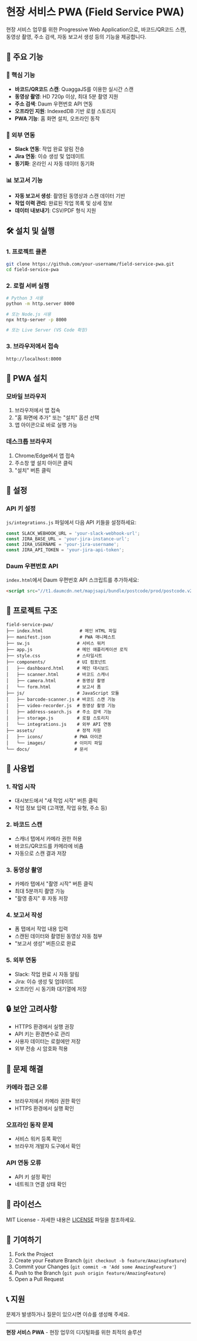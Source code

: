 # 현장 서비스 PWA (Field Service PWA)

현장 서비스 업무를 위한 Progressive Web Application으로, 바코드/QR코드 스캔, 동영상 촬영, 주소 검색, 자동 보고서 생성 등의 기능을 제공합니다.

## 🚀 주요 기능

### 📱 핵심 기능
- **바코드/QR코드 스캔**: QuaggaJS를 이용한 실시간 스캔
- **동영상 촬영**: HD 720p 이상, 최대 5분 촬영 지원
- **주소 검색**: Daum 우편번호 API 연동
- **오프라인 지원**: IndexedDB 기반 로컬 스토리지
- **PWA 기능**: 홈 화면 설치, 오프라인 동작

### 🔗 외부 연동
- **Slack 연동**: 작업 완료 알림 전송
- **Jira 연동**: 이슈 생성 및 업데이트
- **동기화**: 온라인 시 자동 데이터 동기화

### 📊 보고서 기능
- **자동 보고서 생성**: 촬영된 동영상과 스캔 데이터 기반
- **작업 이력 관리**: 완료된 작업 목록 및 상세 정보
- **데이터 내보내기**: CSV/PDF 형식 지원

## 🛠️ 설치 및 실행

### 1. 프로젝트 클론
```bash
git clone https://github.com/your-username/field-service-pwa.git
cd field-service-pwa
```

### 2. 로컬 서버 실행
```bash
# Python 3 사용
python -m http.server 8000

# 또는 Node.js 사용
npx http-server -p 8000

# 또는 Live Server (VS Code 확장)
```

### 3. 브라우저에서 접속
```
http://localhost:8000
```

## 📱 PWA 설치

### 모바일 브라우저
1. 브라우저에서 앱 접속
2. "홈 화면에 추가" 또는 "설치" 옵션 선택
3. 앱 아이콘으로 바로 실행 가능

### 데스크톱 브라우저
1. Chrome/Edge에서 앱 접속
2. 주소창 옆 설치 아이콘 클릭
3. "설치" 버튼 클릭

## 🔧 설정

### API 키 설정
`js/integrations.js` 파일에서 다음 API 키들을 설정하세요:

```javascript
const SLACK_WEBHOOK_URL = 'your-slack-webhook-url';
const JIRA_BASE_URL = 'your-jira-instance-url';
const JIRA_USERNAME = 'your-jira-username';
const JIRA_API_TOKEN = 'your-jira-api-token';
```

### Daum 우편번호 API
`index.html`에서 Daum 우편번호 API 스크립트를 추가하세요:

```html
<script src="//t1.daumcdn.net/mapjsapi/bundle/postcode/prod/postcode.v2.js"></script>
```

## 📁 프로젝트 구조

```
field-service-pwa/
├── index.html              # 메인 HTML 파일
├── manifest.json           # PWA 매니페스트
├── sw.js                  # 서비스 워커
├── app.js                 # 메인 애플리케이션 로직
├── style.css              # 스타일시트
├── components/            # UI 컴포넌트
│   ├── dashboard.html     # 메인 대시보드
│   ├── scanner.html       # 바코드 스캐너
│   ├── camera.html        # 동영상 촬영
│   └── form.html          # 보고서 폼
├── js/                    # JavaScript 모듈
│   ├── barcode-scanner.js # 바코드 스캔 기능
│   ├── video-recorder.js  # 동영상 촬영 기능
│   ├── address-search.js  # 주소 검색 기능
│   ├── storage.js         # 로컬 스토리지
│   └── integrations.js    # 외부 API 연동
├── assets/                # 정적 자원
│   ├── icons/            # PWA 아이콘
│   └── images/           # 이미지 파일
└── docs/                 # 문서
```

## 🎯 사용법

### 1. 작업 시작
- 대시보드에서 "새 작업 시작" 버튼 클릭
- 작업 정보 입력 (고객명, 작업 유형, 주소 등)

### 2. 바코드 스캔
- 스캐너 탭에서 카메라 권한 허용
- 바코드/QR코드를 카메라에 비춤
- 자동으로 스캔 결과 저장

### 3. 동영상 촬영
- 카메라 탭에서 "촬영 시작" 버튼 클릭
- 최대 5분까지 촬영 가능
- "촬영 중지" 후 자동 저장

### 4. 보고서 작성
- 폼 탭에서 작업 내용 입력
- 스캔된 데이터와 촬영된 동영상 자동 첨부
- "보고서 생성" 버튼으로 완료

### 5. 외부 연동
- Slack: 작업 완료 시 자동 알림
- Jira: 이슈 생성 및 업데이트
- 오프라인 시 동기화 대기열에 저장

## 🔒 보안 고려사항

- HTTPS 환경에서 실행 권장
- API 키는 환경변수로 관리
- 사용자 데이터는 로컬에만 저장
- 외부 전송 시 암호화 적용

## 🐛 문제 해결

### 카메라 접근 오류
- 브라우저에서 카메라 권한 확인
- HTTPS 환경에서 실행 확인

### 오프라인 동작 문제
- 서비스 워커 등록 확인
- 브라우저 개발자 도구에서 확인

### API 연동 오류
- API 키 설정 확인
- 네트워크 연결 상태 확인

## 📄 라이선스

MIT License - 자세한 내용은 [LICENSE](LICENSE) 파일을 참조하세요.

## 🤝 기여하기

1. Fork the Project
2. Create your Feature Branch (`git checkout -b feature/AmazingFeature`)
3. Commit your Changes (`git commit -m 'Add some AmazingFeature'`)
4. Push to the Branch (`git push origin feature/AmazingFeature`)
5. Open a Pull Request

## 📞 지원

문제가 발생하거나 질문이 있으시면 이슈를 생성해 주세요.

---

**현장 서비스 PWA** - 현장 업무의 디지털화를 위한 최적의 솔루션
